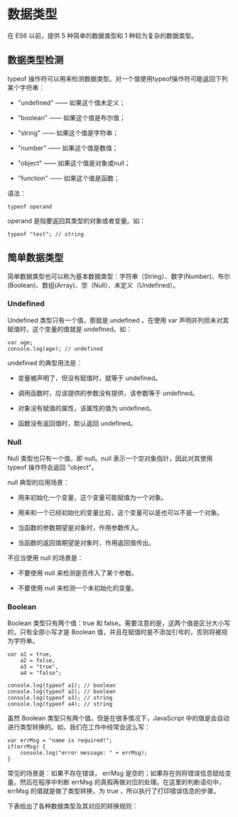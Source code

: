 # 数据类型

在 ES6 以前，提供 5 种简单的数据类型和 1 种较为复杂的数据类型。

## 数据类型检测

typeof 操作符可以用来检测数据类型。对一个值使用typeof操作符可能返回下列某个字符串：

* "undefined" —— 如果这个值未定义；

* "boolean" —— 如果这个值是布尔值；

* "string" —— 如果这个值是字符串；

* "number" —— 如果这个值是数值；

* "object" —— 如果这个值是对象或null；

* "function" —— 如果这个值是函数；


语法：

```
typeof operand
```

operand 是指要返回其类型的对象或者变量。如：

```
typeof "test"; // string
```

## 简单数据类型

简单数据类型也可以称为基本数据类型：字符串（String）、数字\(Number\)、布尔\(Boolean\)、数组\(Array\)、空（Null）、未定义（Undefined）。

### Undefined

Undefined 类型只有一个值，那就是 undefined 。在使用 var 声明并列但未对其赋值时，这个变量的值就是 undefined。如：

```
var age;
console.log(age); // undefined
```

undefined 的典型用法是：

* 变量被声明了，但没有赋值时，就等于 undefined。

* 调用函数时，应该提供的参数没有提供，该参数等于 undefined。

* 对象没有赋值的属性，该属性的值为 undefined。

* 函数没有返回值时，默认返回 undefined。


### Null

Null 类型也只有一个值，即 null。null 表示一个空对象指针，因此对其使用 typeof 操作符会返回 "object"。

null 典型的应用场景：

* 用来初始化一个变量，这个变量可能赋值为一个对象。

* 用来和一个已经初始化的变量比较，这个变量可以是也可以不是一个对象。

* 当函数的参数期望是对象时，作用参数传入。

* 当函数的返回值期望是对象时，作用返回值传出。


不应当使用 null 的场景是：

* 不要使用 null 来检测是否传入了某个参数。

* 不要使用 null 来检测一个未初始化的变量。


### Boolean

Boolean 类型只有两个值：true 和 false。需要注意的是，这两个值是区分大小写的，只有全部小写才是 Boolean 值，并且在赋值时是不添加引号的，否则将被视为字符串。

```
var a1 = true,
    a2 = false,
    a3 = "true",
    a4 = "false";

console.log(typeof a1); // boolean
console.log(typeof a2); // boolean
console.log(typeof a3); // string
console.log(typeof a4); // string
```

虽然 Boolean 类型只有两个值，但是在很多情况下，JavaScript 中的值是会自动进行类型转换的。如，我们在工作中经常会这么写：

```
var errMsg = "name is required!";
if(errMsg) {
    console.log("error message: " + errMsg);
}
```

常见的场景是：如果不存在错误， errMsg 是空的；如果存在则将错误信息赋给变量。然后在程序中判断 errMsg 的真假再做对应的处理。在这里的判断语句中，errMsg 的值就是做了类型转换，为 true ，所以执行了打印错误信息的步骤。

下表给出了各种数据类型及其对应的转换规则：





